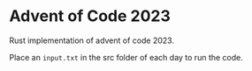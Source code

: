# Advent of Code 2023

Rust implementation of advent of code 2023.

Place an `input.txt` in the src folder of each day to run the code.
